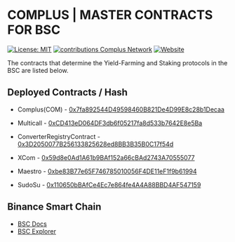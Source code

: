 # COMPLUS | MASTER CONTRACTS FOR BSC

[![License: MIT](https://img.shields.io/badge/License-MIT-green.svg)](https://github.com/complusnetwork/complus-master-bsc/blob/master/LICENSE) [![contributions Complus Network](https://img.shields.io/badge/contributions-welcome-brightgreen.svg?style=flat)](https://github.com/complusnetwork/complus-master-bsc/issues) [![Website](https://img.shields.io/website-up-down-green-red/https/shields.io.svg?label=website)](https://bsc.complus.exchange)

The contracts that determine the Yield-Farming and Staking protocols in the BSC are listed below.

## Deployed Contracts / Hash
- Complus(COM) - [0x7fa892544D49598460B821De4D99E8c28b1Decaa](https://bscscan.com/address/0x7fa892544d49598460b821de4d99e8c28b1decaa#code)

- Multicall - [0xCD413eD064DF3db6f05217fa8d533b7642E8e5Ba](https://bscscan.com/address/0xcd413ed064df3db6f05217fa8d533b7642e8e5ba#code)
- ConverterRegistryContract - [0x3D2050077B256133825628ed8BB3B35B0C17f54d](https://bscscan.com/address/0x3d2050077b256133825628ed8bb3b35b0c17f54d#code)

- XCom - [0x59d8e0Ad1A61b9BAf152a66cBAd2743A70555077](https://bscscan.com/address/0x59d8e0ad1a61b9baf152a66cbad2743a70555077#code)
- Maestro - [0xbe83B77e65F746785010056F4DE11eF1f9b61994](https://bscscan.com/address/0xbe83b77e65f746785010056f4de11ef1f9b61994#code)
- SudoSu - [0x110650bBAfCe4Ec7e864fe4A4A88BBD4AF547159](https://bscscan.com/address/0x110650bbafce4ec7e864fe4a4a88bbd4af547159#code)

## Binance Smart Chain

- [BSC Docs](https://docs.binance.org/index.html)
- [BSC Explorer](https://bscscan.com)
